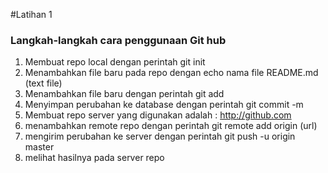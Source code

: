 #Latihan 1

### Langkah-langkah cara penggunaan Git hub

1. Membuat repo local dengan perintah git init
2. Menambahkan file baru pada repo dengan echo nama file README.md (text file)
3. Menambahkan file baru dengan perintah git add
4. Menyimpan perubahan ke database dengan perintah git commit -m
5. Membuat repo server yang digunakan adalah : http://github.com
6. menambahkan remote repo dengan perintah git remote add origin (url)
7. mengirim perubahan ke server dengan perintah git push -u origin master
8. melihat hasilnya pada server repo
